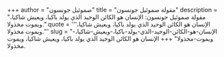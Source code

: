 +++
author = "صموئيل جونسون"
title = "مقولة صموئيل جونسون"
description = "مقولة صموئيل جونسون: الإنسان هو الكائن الوحيد الذي يولد باكيا، ويعيش شاكيا، ويموت مخذولا."
quote = '''الإنسان هو الكائن الوحيد الذي يولد باكيا، ويعيش شاكيا، ويموت مخذولا.'''
slug = "الإنسان-هو-الكائن-الوحيد-الذي-يولد-باكيا،-ويعيش-شاكيا،-ويموت-مخذولا"
+++
الإنسان هو الكائن الوحيد الذي يولد باكيا، ويعيش شاكيا، ويموت مخذولا.
